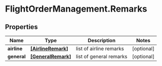 # FlightOrderManagement.Remarks

## Properties

Name | Type | Description | Notes
------------ | ------------- | ------------- | -------------
**airline** | [**[AirlineRemark]**](AirlineRemark.md) | list of airline remarks | [optional] 
**general** | [**[GeneralRemark]**](GeneralRemark.md) | list of general remarks | [optional] 


